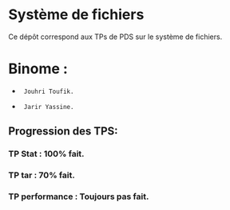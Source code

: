 #   Système de fichiers

Ce dépôt correspond aux TPs de PDS sur le système de fichiers.


# Binome : 
  -      Jouhri Toufik.
  -      Jarir Yassine.

## Progression des TPS:

 ### TP Stat : 100% fait.
 ### TP tar : 70% fait.
 ### TP performance : Toujours pas fait.

 

